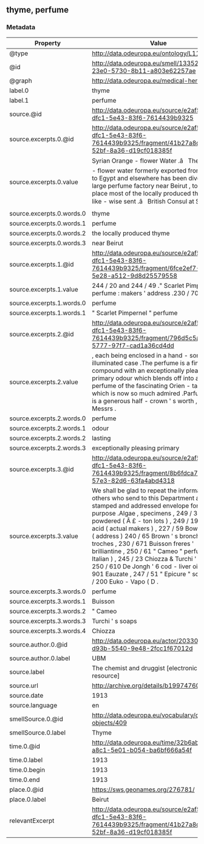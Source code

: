## thyme, perfume

### Metadata

| Property | Value |
| -------- | ----- |
| @type | http://data.odeuropa.eu/ontology/L11_Smell |
| @id | http://data.odeuropa.eu/smell/13352f7b-23e0-5730-8b11-a803e62257ae |
| @graph | http://data.odeuropa.eu/medical-heritage |
| label.0 | thyme |
| label.1 | perfume |
| source.@id | http://data.odeuropa.eu/source/e2af56c9-dfc1-5e43-83f6-7614439b9325 |
| source.excerpts.0.@id | http://data.odeuropa.eu/source/e2af56c9-dfc1-5e43-83f6-7614439b9325/fragment/41b27a8d-1c14-52bf-8a36-d19cf018385f |
| source.excerpts.0.value | Syrian Orange - flower Water .â   The orange - flower water formerly exported from Sidon to Egypt and elsewhere has been diverted to a large perfume factory near Beirut , to which place most of the locally produced thyme was like - wise sent .â   British Consul at Sidon . |
| source.excerpts.0.words.0 | thyme |
| source.excerpts.0.words.1 | perfume |
| source.excerpts.0.words.2 | the locally produced thyme |
| source.excerpts.0.words.3 | near Beirut |
| source.excerpts.1.@id | http://data.odeuropa.eu/source/e2af56c9-dfc1-5e43-83f6-7614439b9325/fragment/6fce2ef7-6a88-5e28-a512-9d8d25579558 |
| source.excerpts.1.value | 244 / 20 and 244 / 49 ." Scarlet Pimpernel " perfume : makers ' address .230 / 70 . |
| source.excerpts.1.words.0 | perfume |
| source.excerpts.1.words.1 | " Scarlet Pimpernel " perfume |
| source.excerpts.2.@id | http://data.odeuropa.eu/source/e2af56c9-dfc1-5e43-83f6-7614439b9325/fragment/796d5c5a-b636-5777-97f7-cad1a36cd4dd |
| source.excerpts.2.value | , each being enclosed in a hand - some illuminated case .The perfume is a fine compound with an exceptionally pleasing primary odour which blends off into a lasting perfume of the fascinating Orien - tal type which is now so much admired .Parfum Amori is a generous half - crown ' s worth , and Messrs . |
| source.excerpts.2.words.0 | perfume |
| source.excerpts.2.words.1 | odour |
| source.excerpts.2.words.2 | lasting |
| source.excerpts.2.words.3 | exceptionally pleasing primary |
| source.excerpts.3.@id | http://data.odeuropa.eu/source/e2af56c9-dfc1-5e43-83f6-7614439b9325/fragment/8b6fdca7-3bd6-57e3-82d6-63fa4abd4318 |
| source.excerpts.3.value | We shall be glad to repeat the information to others who send to this Department a stamped and addressed envelope for the purpose .Algae , specimens , 249 / 37 Alum , powdered ( Â £ - ton lots ) , 249 / 190 Boric acid ( actual makers ) , 227 / 59 Bowers Bros , ( address ) 240 / 65 Brown ' s bronchial troches , 230 / 671 Buisson freres ' brilliantine , 250 / 61 " Cameo " perfume ( Italian ) , 245 / 23 Chiozza & Turchi ' s soaps , 250 / 610 De Jongh ' 6 cod - liver oil , 248 / 901 Eauzate , 247 / 51 " Epicure " soap .244 / 200 Euko - Vapo ( D . |
| source.excerpts.3.words.0 | perfume |
| source.excerpts.3.words.1 | Buisson |
| source.excerpts.3.words.2 | " Cameo |
| source.excerpts.3.words.3 | Turchi ' s soaps |
| source.excerpts.3.words.4 | Chiozza |
| source.author.0.@id | http://data.odeuropa.eu/actor/20330cbd-d93b-5540-9e48-2fcc1f67012d |
| source.author.0.label | UBM |
| source.label | The chemist and druggist [electronic resource] |
| source.url | http://archive.org/details/b19974760M1845 |
| source.date | 1913 |
| source.language | en |
| smellSource.0.@id | http://data.odeuropa.eu/vocabulary/olfactory-objects/409 |
| smellSource.0.label | Thyme |
| time.0.@id | http://data.odeuropa.eu/time/32b6ab38-a8c1-5e01-b054-ba6bf666a54f |
| time.0.label | 1913 |
| time.0.begin | 1913 |
| time.0.end | 1913 |
| place.0.@id | https://sws.geonames.org/276781/ |
| place.0.label | Beirut |
| relevantExcerpt | http://data.odeuropa.eu/source/e2af56c9-dfc1-5e43-83f6-7614439b9325/fragment/41b27a8d-1c14-52bf-8a36-d19cf018385f |
